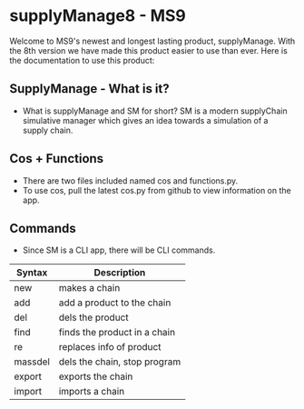 # supplyManage8 - MS9

Welcome to MS9's newest and longest lasting product, supplyManage. With the 8th version we have made this product easier to use than ever. Here is the documentation to use this product:

## SupplyManage - What is it?

- What is supplyManage and SM for short? SM is a modern supplyChain simulative manager which gives an idea towards a simulation of a supply chain.
## Cos + Functions
- There are two files included named cos and functions.py.
- To use cos, pull the latest cos.py from github to view information on the app.

## Commands

- Since SM is a CLI app, there will be CLI commands.

| Syntax      | Description |
| ----------- | ----------- |
| new      | makes a chain       |
| add   | add a product to the chain        |
| del      | dels the product       |
| find   | finds the product in a chain         |
| re   | replaces info of product        |
| massdel      | dels the chain, stop program       |
|export| exports the chain|
|import|imports a chain|